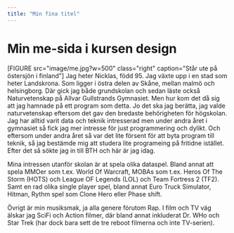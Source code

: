 ```yaml
---
title: "Min fina titel"
---
```

Min me-sida i kursen design
=========================

[FIGURE src="image/me.jpg?w=500" class="right" caption="Står ute på östersjön i finland"]
Jag heter Nicklas, född 95.
Jag växte upp i en stad som heter Landskrona. Som ligger i östra delen av Skåne, mellan malmö och helsingborg.
Där gick jag både grundskolan och sedan läste också Naturvetenskap på Allvar Gullstrands Gymnasiet.
Men hur kom det då sig att jag hamnade på ett program som detta. Jo det ska jag berätta, jag valde naturvetenskap eftersom det gav den bredaste behörigheten för högskolan. Jag har alltid varit data och teknik intresserad men under andra året i gymnasiet så fick jag mer intresse för just programmering och dylikt. Och eftersom under andra året så var det lite försent för att byta program till teknik, så jag bestämde mig att studera lite programeing på fritidne istället. Efter det så sökte jag in till BTH och här är jag idag.

Mina intressen utanför skolan är at spela olika dataspel. Bland annat att spela MMOer som t.ex. World Of Warcraft, MOBAs som t.ex. Heros Of The Storm (HOTS) och League OF Legends (LOL) och Team Fortress 2 (TF2). Samt en rad olika single player spel, bland annat Euro Truck Simulator, Hitman, Rythm spel som Clone Hero eller Phase shift.

Övrigt är min musiksmak, ja alla genere förutom Rap. I film och TV väg älskar jag SciFi och Action filmer, där bland annat inkluderat Dr. WHo och Star Trek (har dock bara sett de tre reboot filmerna och inte TV-serien).


